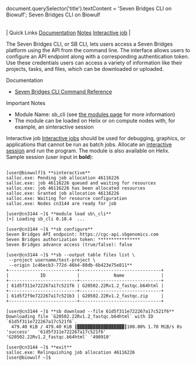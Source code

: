 

document.querySelector('title').textContent = 'Seven Bridges CLI on Biowulf';
Seven Bridges CLI on Biowulf


|  |
| --- |
| 
Quick Links
[Documentation](#doc)
[Notes](#notes)
[Interactive job](#int) 
 |



The Seven Bridges CLI, or SB CLI, lets users access a Seven Bridges platform using the API from the command line. The interface allows users to configure an API endpoint along with a corresponding authentication token. Use these credentials users can access a variety of information like their projects, tasks, and files, which can be downloaded or uploaded. 



Documentation
* [Seven Bridges CLI Command Reference](https://docs.sevenbridges.com/docs/general-commands)


Important Notes
* Module Name: sb\_cli (see [the modules page](/apps/modules.html) for more information)
* The module can be loaded on Helix or on compute nodes with, for example, an sinteractive session



Interactive job
[Interactive jobs](/docs/userguide.html#int) should be used for debugging, graphics, or applications that cannot be run as batch jobs.
Allocate an [interactive session](/docs/userguide.html#int) and run the program. The module is also available on Helix.   
Sample session (user input in **bold**):



```

[user@biowulf]$ **sinteractive**
salloc.exe: Pending job allocation 46116226
salloc.exe: job 46116226 queued and waiting for resources
salloc.exe: job 46116226 has been allocated resources
salloc.exe: Granted job allocation 46116226
salloc.exe: Waiting for resource configuration
salloc.exe: Nodes cn3144 are ready for job

[user@cn3144 ~]$ **module load sb\_cli**
[+] Loading sb_cli 0.18.4  ...

[user@cn3144 ~]$ **sb configure**
Seven Bridges API endpoint: https://cgc-api.sbgenomics.com
Seven Bridges authorization token: ****************
Seven Bridges advance access (true/false): false

[user@cn3144 ~]$ **sb --output table files list \
 --project username/test-project \
 --origin 1c46ecb3-772d-46b4-88db-6b423e75e811**
+--------------------------+-------------------------------+
|            ID            |             Name              |
+--------------------------+-------------------------------+
| 61d5f311e722267a17c521f6 | G20502.22Rv1.2_fastqc.b64html |
+--------------------------+-------------------------------+
| 61d5f2f9e722267a17c521b3 | G20502.22Rv1.2_fastqc.zip     |
+--------------------------+-------------------------------+

[user@cn3144 ~]$ **sb download --file 61d5f311e722267a17c521f6**
Downloading file `G20502.22Rv1.2_fastqc.b64html` with ID `61d5f311e722267a17c521f6`.
  479.40 KiB / 479.40 KiB ┃▓▓▓▓▓▓▓▓▓▓▓▓▓▓▓▓▓▓┃100.00% 1.70 MiB/s 0s
'success'   '61d5f311e722267a17c521f6'      'G20502.22Rv1.2_fastqc.b64html` '490910'

[user@cn3144 ~]$ **exit**
salloc.exe: Relinquishing job allocation 46116226
[user@biowulf ~]$

```








